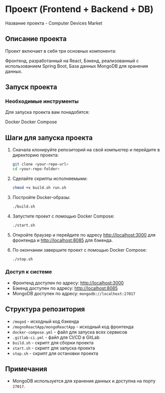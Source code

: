 # Проект (Frontend + Backend + DB)

Название проекта - Computer Devices Market

## Описание проекта

Проект включает в себя три основных компонента:

Фронтенд, разработанный на React,
Бэкенд, реализованный с использованием Spring Boot,
База данных MongoDB для хранения данных.

## Запуск проекта

### Необходимые инструменты
Для запуска проекта вам понадобятся:

Docker
Docker Compose

## Шаги для запуска проекта

1. Сначала клонируйте репозиторий на свой компьютер и перейдите в директорию проекта:

    ```bash
    git clone <your-repo-url>
    cd <your-repo-folder>
    ```

2. Сделайте скрипты исполняемыми:

    ```bash
    chmod +x build.sh run.sh
    ```

3. Постройте Docker-образы:

    ```bash
    ./build.sh
    ```

4. Запустите проект с помощью Docker Compose:

    ```bash
    ./start.sh
    ```

5. Откройте браузер и перейдите по адресу [http://localhost:3000](http://localhost:3000) для фронтенда и [http://localhost:8085](http://localhost:8085) для бэкенда.

6. По окончании завершите проект с помощью Docker Compose:

    ```bash
    ./stop.sh
    ```

### Доступ к системе

- Фронтенд доступен по адресу: [http://localhost:3000](http://localhost:3000)
- Бэкенд доступен по адресу: [http://localhost:8085](http://localhost:8085)
- MongoDB доступен по адресу: `mongodb://localhost:27017`

## Структура репозитория

- `/mogod` - исходный код бэкенда
- `/mognoReactApp/mongoReactApp` - исходный код фронтенда
- `docker-compose.yml` - файл для запуска всех сервисов
- `.gitlab-ci.yml` - файл для CI/CD в GitLab
- `build.sh` - скрипт для сборки проекта
- `start.sh` - скрипт для запуска проекта
- `stop.sh` - скрипт для остановки проекта

## Примечания

- MongoDB используется для хранения данных и доступна на порту `27017`.


